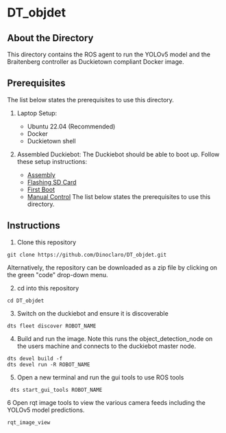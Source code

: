# **DT_objdet**

## About the Directory

This directory contains the ROS agent to run the YOLOv5 model and the Braitenberg controller as Duckietown compliant Docker image. 

## Prerequisites

The list below states the prerequisites to use this directory.

1. Laptop Setup:
   - Ubuntu 22.04 (Recommended)
   - Docker
   - Duckietown shell

2. Assembled Duckiebot: The Duckiebot should be able to boot up. Follow these setup instructions:
   - [Assembly](https://docs.duckietown.com/daffy/opmanual-duckiebot/assembly/db21m/index.html)
   - [Flashing SD Card](https://docs.duckietown.com/daffy/opmanual-duckiebot/setup/setup_sd_card/index.html)
   - [First Boot](https://docs.duckietown.com/daffy/opmanual-duckiebot/setup/setup_boot/index.html)
   - [Manual Control](https://docs.duckietown.com/daffy/opmanual-duckiebot/operations/make_it_move/index.html)
The list below states the prerequisites to use this directory.

## Instructions

1. Clone this repository 
```
git clone https://github.com/Dinoclaro/DT_objdet.git
```
Alternatively, the repository can be downloaded as a zip file by clicking on the green "code" drop-down menu. 

2. cd into this repository
```
cd DT_objdet
```
3. Switch on the duckiebot and ensure it is discoverable 
```
dts fleet discover ROBOT_NAME
```
4. Build and run the image. Note this runs the object_detection_node on the users machine and connects to the duckiebot master node. 
```
dts devel build -f
dts devel run -R ROBOT_NAME
```
5. Open a new terminal and run the gui tools to use ROS tools
```
 dts start_gui_tools ROBOT_NAME
```
6 Open rqt image tools to view the various camera feeds including the YOLOv5 model predictions.
```
rqt_image_view
```
